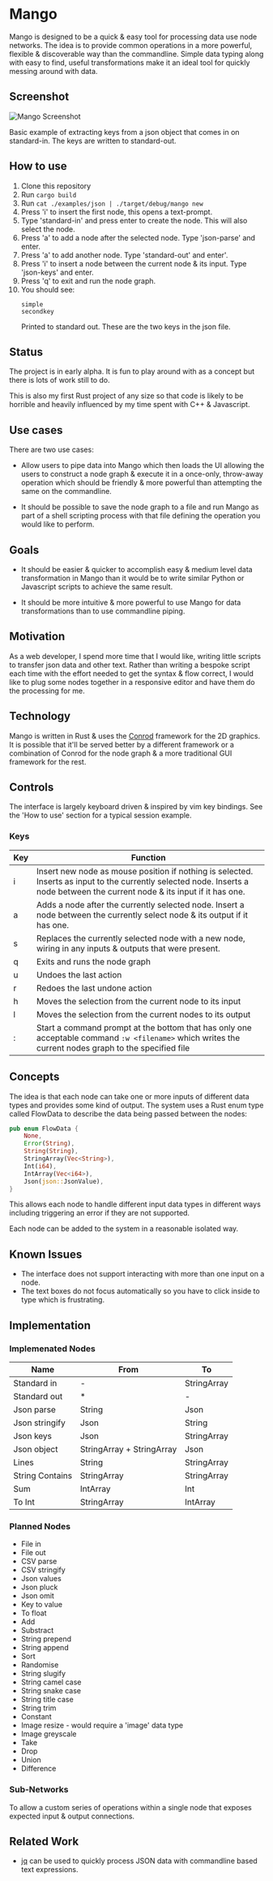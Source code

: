 
# Mango

Mango is designed to be a quick & easy tool for processing data use node networks. The idea is to
provide common operations in a more powerful, flexible & discoverable way than the commandline.
Simple data typing along with easy to find, useful transformations make it an ideal tool for quickly
messing around with data.


## Screenshot

![Mango Screenshot](/images/mango-screenshot.png?raw=true)

Basic example of extracting keys from a json object that comes in on standard-in. The keys are
written to standard-out.


## How to use

1.  Clone this repository
2.  Run `cargo build`
3.  Run `cat ./examples/json | ./target/debug/mango new`
4.  Press 'i' to insert the first node, this opens a text-prompt.
5.  Type 'standard-in' and press enter to create the node. This will also select the node.
6.  Press 'a' to add a node after the selected node. Type 'json-parse' and enter.
7.  Press 'a' to add another node. Type 'standard-out' and enter'.
8.  Press 'i' to insert a node between the current node & its input. Type 'json-keys' and enter.
9.  Press 'q' to exit and run the node graph.
10. You should see:
    ```
    simple
    secondkey
    ```
    Printed to standard out. These are the two keys in the json file.


## Status

The project is in early alpha. It is fun to play around with as a concept but there is lots of work
still to do.

This is also my first Rust project of any size so that code is likely to be horrible and heavily
influenced by my time spent with C++ & Javascript.


## Use cases

There are two use cases:

- Allow users to pipe data into Mango which then loads the UI allowing the users to construct a node
  graph & execute it in a once-only, throw-away operation which should be friendly & more powerful
  than attempting the same on the commandline.

- It should be possible to save the node graph to a file and run Mango as part of a shell scripting
  process with that file defining the operation you would like to perform.


## Goals

- It should be easier & quicker to accomplish easy & medium level data transformation in Mango than
  it would be to write similar Python or Javascript scripts to achieve the same result.

- It should be more intuitive & more powerful to use Mango for data transformations than to use
  commandline piping.


## Motivation

As a web developer, I spend more time that I would like, writing little scripts to transfer json
data and other text. Rather than writing a bespoke script each time with the effort needed to get
the syntax & flow correct, I would like to plug some nodes together in a responsive editor and have
them do the processing for me.


## Technology

Mango is written in Rust & uses the [Conrod](https://github.com/PistonDevelopers/conrod) framework
for the 2D graphics. It is possible that it'll be served better by a different framework or a
combination of Conrod for the node graph & a more traditional GUI framework for the rest.


## Controls

The interface is largely keyboard driven & inspired by vim key bindings. See the 'How to use'
section for a typical session example.


### Keys

| **Key** | **Function** |
| ------- | ------------ |
| i | Insert new node as mouse position if nothing is selected. Inserts as input to the currently selected node. Inserts a node between the current node & its input if it has one. |
| a | Adds a node after the currently selected node. Insert a node between the currently select node & its output if it has one. |
| s | Replaces the currently selected node with a new node, wiring in any inputs & outputs that were present. |
| q | Exits and runs the node graph |
| u | Undoes the last action |
| r | Redoes the last undone action |
| h | Moves the selection from the current node to its input |
| l | Moves the selection from the current nodes to its output |
| : | Start a command prompt at the bottom that has only one acceptable command `:w <filename>` which writes the current nodes graph to the specified file |


## Concepts

The idea is that each node can take one or more inputs of different data types and provides some
kind of output. The system uses a Rust enum type called FlowData to describe the data being passed
between the nodes:

```rust
pub enum FlowData {
    None,
    Error(String),
    String(String),
    StringArray(Vec<String>),
    Int(i64),
    IntArray(Vec<i64>),
    Json(json::JsonValue),
}
```

This allows each node to handle different input data types in different ways including triggering an
error if they are not supported.

Each node can be added to the system in a reasonable isolated way.


## Known Issues

- The interface does not support interacting with more than one input on a node.
- The text boxes do not focus automatically so you have to click inside to type which is
  frustrating.


## Implementation

### Implemenated Nodes

| **Name** | **From** | **To** |
| -------- | -------- | ------ |
| Standard in | - | StringArray |
| Standard out | * | - |
| Json parse | String | Json |
| Json stringify | Json | String |
| Json keys | Json | StringArray |
| Json object | StringArray + StringArray | Json |
| Lines | String | StringArray |
| String Contains | StringArray | StringArray |
| Sum | IntArray | Int |
| To Int | StringArray | IntArray |


### Planned Nodes

- File in
- File out
- CSV parse
- CSV stringify
- Json values
- Json pluck
- Json omit
- Key to value
- To float
- Add
- Substract
- String prepend
- String append
- Sort
- Randomise
- String slugify
- String camel case
- String snake case
- String title case
- String trim
- Constant
- Image resize - would require a 'image' data type
- Image greyscale
- Take
- Drop
- Union
- Difference


### Sub-Networks

To allow a custom series of operations within a single node that exposes expected input & output
connections.


## Related Work

- [jq](https://stedolan.github.io/jq/) can be used to quickly process JSON data with commandline
  based text expressions.
